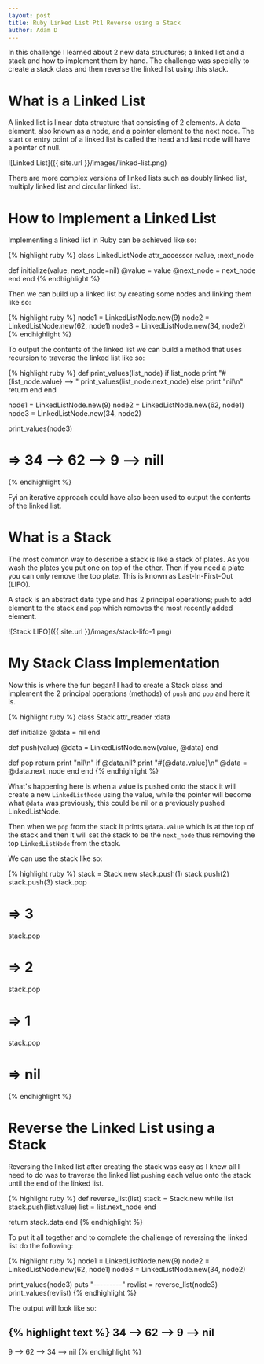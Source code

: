 ```yaml
---
layout: post
title: Ruby Linked List Pt1 Reverse using a Stack
author: Adam D
---
```


In this challenge I learned about 2 new data structures; a linked list and a stack and how to implement them by hand. The challenge was specially to create a stack class and then reverse the linked list using this stack.

# What is a Linked List

A linked list is linear data structure that consisting of 2 elements. A data element, also known as a node, and a pointer element to the next node. The start or entry point of a linked list is called the head and last node will have a pointer of null.

![Linked List]({{ site.url }}/images/linked-list.png)

There are more complex versions of linked lists such as doubly linked list, multiply linked list and circular linked list.

# How to Implement a Linked List

Implementing a linked list in Ruby can be achieved like so:

{% highlight ruby %}
class LinkedListNode
  attr_accessor :value, :next_node

  def initialize(value, next_node=nil)
    @value = value
    @next_node = next_node
  end
end
{% endhighlight %}

Then we can build up a linked list by creating some nodes and linking them like so:

{% highlight ruby %}
node1 = LinkedListNode.new(9)
node2 = LinkedListNode.new(62, node1)
node3 = LinkedListNode.new(34, node2)
{% endhighlight %}

To output the contents of the linked list we can build a method that uses recursion to traverse the linked list like so:

{% highlight ruby %}
def print_values(list_node)
  if list_node
    print "#{list_node.value} --> "
    print_values(list_node.next_node)
  else
    print "nil\n"
    return
  end
end

node1 = LinkedListNode.new(9)
node2 = LinkedListNode.new(62, node1)
node3 = LinkedListNode.new(34, node2)

print_values(node3)

# => 34 --> 62 --> 9 --> nill
{% endhighlight %}

Fyi an iterative approach could have also been used to output the contents of the linked list.


# What is a Stack

The most common way to describe a stack is like a stack of plates. As you wash the plates you put one on top of the other. Then if you need a plate you can only remove the top plate. This is known as Last-In-First-Out (LIFO).

A stack is an abstract data type and has 2 principal operations; `push` to add element to the stack and `pop` which removes the most recently added element.

![Stack LIFO]({{ site.url }}/images/stack-lifo-1.png)


# My Stack Class Implementation

Now this is where the fun began! I had to create a Stack class and implement the 2 principal operations (methods) of `push` and `pop` and here it is.

{% highlight ruby %}
class Stack
  attr_reader :data

  def initialize
    @data = nil
  end

  def push(value)
    @data = LinkedListNode.new(value, @data)
  end

  def pop
    return print "nil\n" if @data.nil?
    print "#{@data.value}\n"
    @data = @data.next_node
  end
end
{% endhighlight %}

What's happening here is when a value is pushed onto the stack it will create a new `LinkedListNode` using the value, while the pointer will become what `@data` was previously, this could be nil or a previously pushed LinkedListNode.

Then when we `pop` from the stack it prints `@data.value` which is at the top of the stack and then it will set the stack to be the `next_node` thus removing the top `LinkedListNode` from the stack.

We can use the stack like so:

{% highlight ruby %}
stack = Stack.new
stack.push(1)
stack.push(2)
stack.push(3)
stack.pop
# => 3
stack.pop
# => 2
stack.pop
# => 1
stack.pop
# => nil
{% endhighlight %}


# Reverse the Linked List using a Stack

Reversing the linked list after creating the stack was easy as I knew all I need to do was to traverse the linked list `push`ing each value onto the stack until the end of the linked list.

{% highlight ruby %}
def reverse_list(list)
  stack = Stack.new
  while list
    stack.push(list.value)
    list = list.next_node
  end

  return stack.data
end
{% endhighlight %}

To put it all together and to complete the challenge of reversing the linked list do the following:

{% highlight ruby %}
node1 = LinkedListNode.new(9)
node2 = LinkedListNode.new(62, node1)
node3 = LinkedListNode.new(34, node2)

print_values(node3)
puts "---------"
revlist = reverse_list(node3)
print_values(revlist)
{% endhighlight %}

The output will look like so:

{% highlight text %}
34 --> 62 --> 9 --> nil
---------
9 --> 62 --> 34 --> nil
{% endhighlight %}
